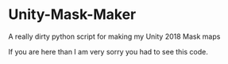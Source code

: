 # Unity-Mask-Maker
A really dirty python script for making my Unity 2018 Mask maps

If you are here than I am very sorry you had to see this code.
